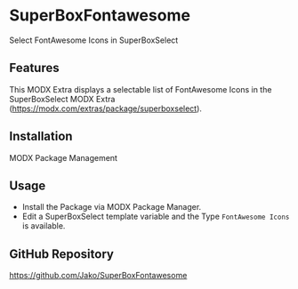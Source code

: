 # SuperBoxFontawesome

Select FontAwesome Icons in SuperBoxSelect

## Features

This MODX Extra displays a selectable list of FontAwesome Icons in the
SuperBoxSelect MODX Extra (https://modx.com/extras/package/superboxselect).

## Installation

MODX Package Management

## Usage

- Install the Package via MODX Package Manager.
- Edit a SuperBoxSelect template variable and the Type `FontAwesome Icons` is available.

## GitHub Repository

https://github.com/Jako/SuperBoxFontawesome
